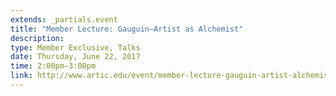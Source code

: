 ```yaml
---
extends: _partials.event
title: "Member Lecture: Gauguin—Artist as Alchemist"
description: 
type: Member Exclusive, Talks
date: Thursday, June 22, 2017
time: 2:00pm–3:00pm
link: http://www.artic.edu/event/member-lecture-gauguin-artist-alchemist
---
```

